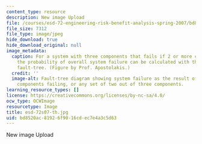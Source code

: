 ```yaml
---
content_type: resource
description: New image Upload
file: /courses/esd-72-engineering-risk-benefit-analysis-spring-2007/bd8520ac81926f9016cdec7e4a3c5d63_esd-72s07-th.jpg
file_size: 7312
file_type: image/jpeg
hide_download: true
hide_download_original: null
image_metadata:
  caption: For a system with three components that fails if 2 or more components fails,
    the probability of overall system failure can be calculated with the help of a
    fault-tree. (Figure by Prof. Apostolakis.)
  credit: ''
  image-alt: Fault-tree diagram showing system failure as the result of all three
    components failing, or any set of two out of three components.
learning_resource_types: []
license: https://creativecommons.org/licenses/by-nc-sa/4.0/
ocw_type: OCWImage
resourcetype: Image
title: esd-72s07-th.jpg
uid: bd8520ac-8192-6f90-16cd-ec7e4a3c5d63
---
```

New image Upload